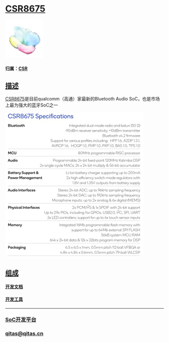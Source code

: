 ﻿# [CSR8675](https://github.com/sochub/CSR8675)

[![sites](SoC/SoC.png)](http://www.qitas.cn) 

#### 归属：[CSR](https://github.com/sochub/CSR)

## [描述](https://github.com/sochub/CSR8675/wiki) 

[CSR8675](https://www.qualcomm.com/products/csr8675)是目前qualcomm（高通）家最新的Bluetooth Audio SoC，也是市场上最为强大的蓝牙SoC之一

[![sites](docs/CSR8675.jpg)](https://www.qualcomm.com/media/documents/files/csr8675-product-brief.pdf) 

## [组成](SoC/) 

#### [开发文档](docs/)

#### [开发工具](https://github.com/sochub/CSR)

---

###  [SoC开发平台](http://www.qitas.cn)   
###  qitas@qitas.cn